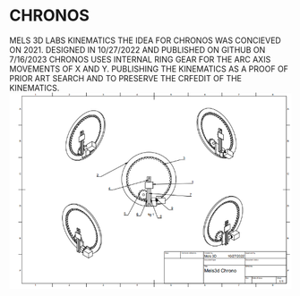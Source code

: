 # CHRONOS
MELS 3D LABS KINEMATICS
THE IDEA FOR CHRONOS WAS CONCIEVED ON 2021. DESIGNED IN 10/27/2022 AND PUBLISHED ON GITHUB ON 7/16/2023
CHRONOS USES INTERNAL RING GEAR FOR THE ARC AXIS MOVEMENTS OF X AND Y. 
PUBLISHING THE KINEMATICS AS A PROOF OF PRIOR ART SEARCH AND TO PRESERVE THE CRFEDIT OF THE KINEMATICS.
![Mels 3D LABS CHRONOS](https://github.com/MELS3D/CHRONOS/blob/main/core/CHRONOS.png)
